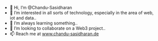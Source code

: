 - 👋 Hi, I’m @Chandu-Sasidharan
- 👀 I’m interested in all sorts of technology, especially in the area of web, iot and data..
- 🌱 I’m always learning something..
- 💞️ I’m looking to collaborate on a Web3 project..
- 📫 Reach me at www.chandu-sasidharan.de

<!---
Chandu-Sasidharan/Chandu-Sasidharan is a ✨ special ✨ repository because its `README.md` (this file) appears on your GitHub profile.
You can click the Preview link to take a look at your changes.
--->
